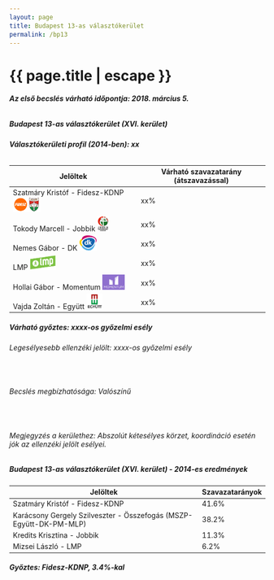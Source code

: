 ```yaml
---
layout: page
title: Budapest 13-as választókerület
permalink: /bp13
---
```


<h1 class="page-title">{{ page.title | escape }}</h1>

<div class="section">
    <div class="row">
          <div class="col s12"><h6><span><strong>Az első becslés várható időpontja: 2018. március 5.</strong></span></h6>
		  <h5>Budapest 13-as választókerület (XVI. kerület)</h5>
<h6><strong>Választókerületi profil (2014-ben): <span id="profil">xx</span></strong></h6>
<table class="striped">
              <thead>
                <tr>
                    <th>Jelöltek</th>
                    <th>Várható szavazatarány (átszavazással)</th>
                </tr>
              </thead>
              <tbody>
             <tr>
                  <td>Szatmáry Kristóf - Fidesz-KDNP <img src="images/fideszkdnp_logo.png" style="width:55px;height:30px;"></td>
				  <td id="id_fidesz">xx%</td>
			</tr>
			<tr><td>Tokody Marcell - Jobbik <img src="images/jobbik_logo.png" style="width:23px;height:30px;"></td><td id="id_jobbik">xx%</td></tr>
<tr>
                  <td>Nemes Gábor - DK <img src="images/dk_logo.png" style="width:34px;height:30px;"></td>
				  <td id="id_baloldal">xx%</td>
			</tr>
			<tr>
                  <td>LMP <img src="images/lmp_logo.png" style="width:52px;height:30px;"></td>
				  <td id="id_lmp">xx%</td>
			</tr>
			<tr>
				  <td>Hollai Gábor - Momentum <img src="images/momentum_logo.png" style="width:44px;height:30px;"></td>
				  <td id="id_momentum">xx%</td>
			</tr>
<tr>
<td>Vajda Zoltán -  Együtt <img src="images/egyutt_logo.png" style="width:31px;height:30px;"></td>
<td id="id_egyutt">xx%</td>
</tr>                
              </tbody>
            </table>
			<h5>Várható győztes: <span id="gyoztes">xx</span><span id="esely">xx</span><span>-os győzelmi esély</span></h5>
			<h6>Legesélyesebb ellenzéki jelölt: <span id="eselyes">xx</span><span id="esely2">xx</span><span>-os győzelmi esély</span></h6>
			<br/>
			<h6>Becslés megbízhatósága: Valószínű</h6>
<br/><h6>Megjegyzés a kerülethez: Abszolút kétesélyes körzet, koordináció esetén jók az ellenzéki jelölt esélyei.</h6>
          </div>
    </div>
</div>

<div class="section">
    <div class="row">
          <div class="col s12">
		  <h5>Budapest 13-as választókerület (XVI. kerület) - 2014-es eredmények</h5>
            <table class="striped">
              <thead>
                <tr>
                    <th>Jelöltek</th>
                    <th>Szavazatarányok</th>
                </tr>
              </thead>
              <tbody>
             <tr>
                  <td>Szatmáry Kristóf - Fidesz-KDNP</td>
				  <td>41.6%</td>
			</tr>
			<tr>
                  <td>Karácsony Gergely Szilveszter - Összefogás (MSZP-Együtt-DK-PM-MLP)</td>
				  <td>38.2%</td>
			</tr>
			<tr>
                  <td>Kredits Krisztina - Jobbik</td>
				  <td>11.3%</td>
			</tr>
			<tr>
				  <td>Mizsei László - LMP</td>
				  <td>6.2%</td>
			</tr>                
              </tbody>
            </table>
			<h5>Győztes: Fidesz-KDNP, 3.4%-kal</h5>
          </div>
    </div>
</div>
